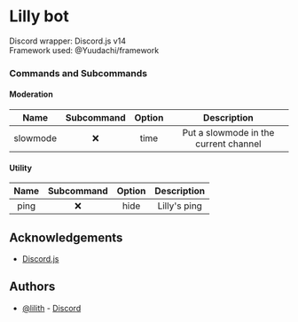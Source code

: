 # Lilly bot 

Discord wrapper: Discord.js v14 \
Framework used: @Yuudachi/framework 

### Commands and Subcommands
#### Moderation
|Name | Subcommand| Option | Description |
|:-----:|:--:|:--:|:-----:|
|slowmode| ❌|time|Put a slowmode in the current channel|

#### Utility

|Name | Subcommand| Option | Description |
|:-----:|:--:|:--:|:-----:|
|ping| ❌| hide |Lilly's ping|


## Acknowledgements

 - [Discord.js](https://awesomeopensource.com/project/elangosundar/awesome-README-templates)



## Authors

- [@lilith](https://github.com/Lilly3252) - [Discord](https://discord.com/users/165922734461812736)

